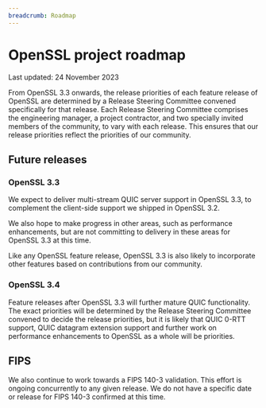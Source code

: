 ```yaml
---
breadcrumb: Roadmap
---
```

# OpenSSL project roadmap

Last updated: 24 November 2023

From OpenSSL 3.3 onwards, the release priorities of each feature release of
OpenSSL are determined by a Release Steering Committee convened specifically for
that release. Each Release Steering Committee comprises the engineering manager,
a project contractor, and two specially invited members of the community, to
vary with each release. This ensures that our release priorities reflect the
priorities of our community.

## Future releases

### OpenSSL 3.3

We expect to deliver multi-stream QUIC server support in OpenSSL 3.3, to
complement the client-side support we shipped in OpenSSL 3.2.

We also hope to make progress in other areas, such as performance enhancements,
but are not committing to delivery in these areas for OpenSSL 3.3 at this time.

Like any OpenSSL feature release, OpenSSL 3.3 is also likely to incorporate
other features based on contributions from our community.

### OpenSSL 3.4

Feature releases after OpenSSL 3.3 will further mature QUIC functionality. The
exact priorities will be determined by the Release Steering Committee convened
to decide the release priorities, but it is likely that QUIC 0-RTT support, QUIC
datagram extension support and further work on performance enhancements to
OpenSSL as a whole will be priorities.

## FIPS

We also continue to work towards a FIPS 140-3 validation. This effort is ongoing
concurrently to any given release. We do not have a specific date or release for
FIPS 140-3 confirmed at this time.
